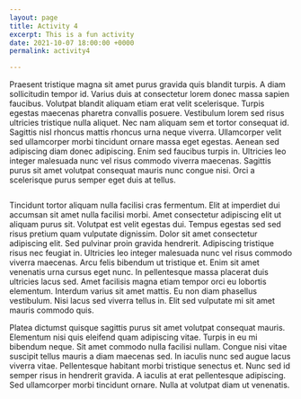 ```yaml
---
layout: page
title: Activity 4
excerpt: This is a fun activity
date: 2021-10-07 18:00:00 +0000
permalink: activity4

---
```

Praesent tristique magna sit amet purus gravida quis blandit turpis. A diam sollicitudin tempor id. Varius duis at consectetur lorem donec massa sapien faucibus. Volutpat blandit aliquam etiam erat velit scelerisque. Turpis egestas maecenas pharetra convallis posuere. Vestibulum lorem sed risus ultricies tristique nulla aliquet. Nec nam aliquam sem et tortor consequat id. Sagittis nisl rhoncus mattis rhoncus urna neque viverra. Ullamcorper velit sed ullamcorper morbi tincidunt ornare massa eget egestas. Aenean sed adipiscing diam donec adipiscing. Enim sed faucibus turpis in. Ultricies leo integer malesuada nunc vel risus commodo viverra maecenas. Sagittis purus sit amet volutpat consequat mauris nunc congue nisi. Orci a scelerisque purus semper eget duis at tellus.

<figure class="full-width-image">

<img src="">

</figure>

Tincidunt tortor aliquam nulla facilisi cras fermentum. Elit at imperdiet dui accumsan sit amet nulla facilisi morbi. Amet consectetur adipiscing elit ut aliquam purus sit. Volutpat est velit egestas dui. Tempus egestas sed sed risus pretium quam vulputate dignissim. Dolor sit amet consectetur adipiscing elit. Sed pulvinar proin gravida hendrerit. Adipiscing tristique risus nec feugiat in. Ultricies leo integer malesuada nunc vel risus commodo viverra maecenas. Arcu felis bibendum ut tristique et. Enim sit amet venenatis urna cursus eget nunc. In pellentesque massa placerat duis ultricies lacus sed. Amet facilisis magna etiam tempor orci eu lobortis elementum. Interdum varius sit amet mattis. Eu non diam phasellus vestibulum. Nisi lacus sed viverra tellus in. Elit sed vulputate mi sit amet mauris commodo quis.

Platea dictumst quisque sagittis purus sit amet volutpat consequat mauris. Elementum nisi quis eleifend quam adipiscing vitae. Turpis in eu mi bibendum neque. Sit amet commodo nulla facilisi nullam. Congue nisi vitae suscipit tellus mauris a diam maecenas sed. In iaculis nunc sed augue lacus viverra vitae. Pellentesque habitant morbi tristique senectus et. Nunc sed id semper risus in hendrerit gravida. A iaculis at erat pellentesque adipiscing. Sed ullamcorper morbi tincidunt ornare. Nulla at volutpat diam ut venenatis.